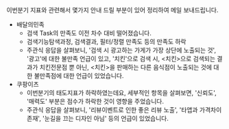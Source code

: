 이번분기 지표와 관련해서 몇가지 안내 드릴 부분이 있어 정리하여 메일 보내드립니다.
- 배달의민족
	- 검색 Task의 만족도 이전 차수 대비 떨어졌습니다. 
	- 검색기능탐색과정, 검색결과, 필터/정렬 만족도 등의 만족도 하락 
	- 주관식 응답을 살펴보니, '검색 시 광고하는 가게가 가장 상단에 노출되는 것', '광고'에 대한 불만족 언급이 있고, '치킨'으로 검색 시, <치킨>으로 검색되는 결과가 치킨전문점 뿐 아닌, <치킨>을 판매하는 다른 음식점이 노출되는 것에 대한 불만족점에 대한 언급이 있었습니다. 
- 쿠팡이츠 
	- 이번분기의 태도지표가 하락하였는데요, 세부적인 항목을 살펴보면, '신뢰도', '매력도' 부분은 점수가 하락한 것이 영향을 주었습니다. 
	- 주관식 응답을 살펴보니, '리뷰이벤트로 인한 좋은 리뷰 노출', '타앱과 가격차이 존재', '눈길을 끄는 디자인 아님' 등의 언급이 있었습니다.